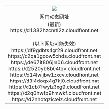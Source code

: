 ﻿<table>
  <tr></tr>
  <tr><td colspan=2 align=center><img src="https://d1382hzcnrtl2z.cloudfront.net/Up/oGate.jpg" /></td></tr>
  <tr><td colspan=2 align=center>网门动态网址<br/>(最新)
<br>https://d1382hzcnrtl2z.cloudfront.net
<br/><br/>(以下网址可能失效)
<br>https://df9gdbts4gr29.cloudfront.net
<br>https://d2qa1goow5chds.cloudfront.net
<br>https://de67it806jm06.cloudfront.net
<br>https://d2520yb8b04tqv.cloudfront.net
<br>https://d14lwijbw1zxcv.cloudfront.net
<br>https://d3i4doqx4g7kj0.cloudfront.net
<br>https://d1cb7fwylz3xg9.cloudfront.net
<br>https://d2q0hwfp9hmwkf.cloudfront.net
<br>https://d2nhotqzicteiz.cloudfront.net
    </td>
  </tr>
</table>
